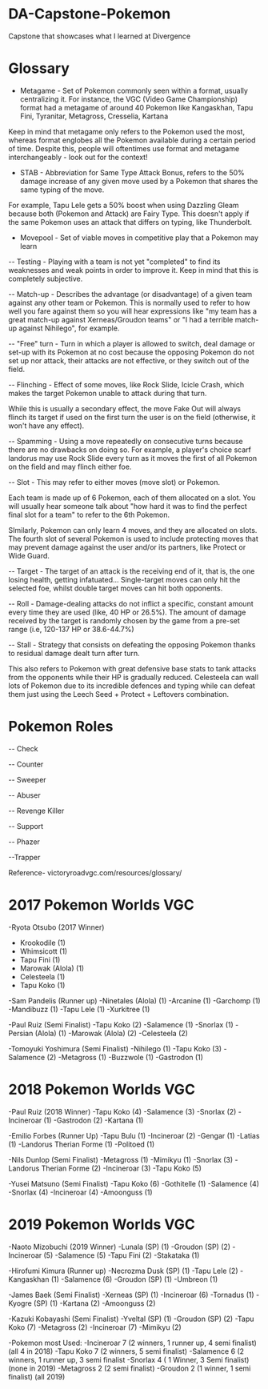 # DA-Capstone-Pokemon
Capstone that showcases what I learned at Divergence

# Glossary
- Metagame - Set of Pokemon commonly seen within a format, usually centralizing it. For instance, the VGC (Video Game Championship) format had a metagame of around 40 Pokemon like Kangaskhan, Tapu Fini, Tyranitar, Metagross, Cresselia, Kartana

Keep in mind that metagame only refers to the Pokemon used the most, whereas format englobes all the Pokemon available during a certain period of time. Despite this, people will oftentimes use format and metagame interchangeably - look out for the context!

- STAB - Abbreviation for Same Type Attack Bonus, refers to the 50% damage increase of any given move used by a Pokemon that shares the same typing of the move.

For example, Tapu Lele gets a 50% boost when using Dazzling Gleam because both (Pokemon and Attack) are Fairy Type. This doesn't apply if the same Pokemon uses an attack that differs on typing, like Thunderbolt.

- Movepool - Set of viable moves in competitive play that a Pokemon may learn

-- Testing - Playing with a team is not yet "completed" to find its weaknesses and weak points in order to improve it. Keep in mind that this is completely subjective.

-- Match-up - Describes the advantage (or disadvantage) of a given team against any other team or Pokemon. This is normally used to refer to how well you fare against them so you will hear expressions like "my team has a great match-up against Xerneas/Groudon teams" or "I had a terrible match-up against Nihilego", for example.

-- "Free" turn - Turn in which a player is allowed to switch, deal damage or set-up with its Pokemon at no cost because the opposing Pokemon do not set up nor attack, their attacks are not effective, or they switch out of the field.

-- Flinching - Effect of some moves, like Rock Slide, Icicle Crash, which makes the target Pokemon unable to attack during that turn.

While this is usually a secondary effect, the move Fake Out will always flinch its target if used on the first turn the user is on the field (otherwise, it won't have any effect).

-- Spamming - Using a move repeatedly on consecutive turns because there are no drawbacks on doing so. For example, a player's choice scarf landorus may use Rock Slide every turn as it moves the first of all Pokemon on the field and may flinch either foe.

-- Slot - This may refer to either moves (move slot) or Pokemon.

  Each team is made up of 6 Pokemon, each of them allocated on a slot. You will usually hear someone talk about "how hard it was to find the perfect final slot for a team" to refer to the 6th Pokemon.
  
  SImilarly, Pokemon can only learn 4 moves, and they are allocated on slots. The fourth slot of several Pokemon is used to include protecting moves that may prevent damage against the user and/or its partners, like Protect or Wide Guard.
  
-- Target - The target of an attack is the receiving end of it, that is, the one losing health, getting infatuated... Single-target moves can only hit the selected foe, whilst double target moves can hit both opponents.

-- Roll - Damage-dealing attacks do not inflict a specific, constant amount every time they are used (like, 40 HP or 26.5%). The amount of damage received by the target is randomly chosen by the game from a pre-set range (i.e, 120-137 HP or 38.6-44.7%)

-- Stall - Strategy that consists on defeating the opposing Pokemon thanks to residual damage dealt turn after turn.

  This also refers to Pokemon with great defensive base stats to tank attacks from the opponents while their HP is gradually reduced. Celesteela can wall lots of Pokemon due to its incredible defences and typing while can defeat them just using the Leech Seed + Protect + Leftovers combination.
  
  
  # Pokemon Roles
  
  -- Check
  
  -- Counter
  
  -- Sweeper
  
  -- Abuser
  
  -- Revenge Killer
  
  -- Support
  
  -- Phazer
  
  --Trapper
  
  Reference- victoryroadvgc.com/resources/glossary/



# 2017 Pokemon Worlds VGC

-Ryota Otsubo (2017 Winner)
- Krookodile (1)
- Whimsicott (1)
- Tapu Fini (1)
- Marowak (Alola) (1)
- Celesteela (1)
- Tapu Koko (1)
     
 -Sam Pandelis (Runner up)
     -Ninetales (Alola) (1)
     -Arcanine (1)
     -Garchomp (1)
     -Mandibuzz (1)
     -Tapu Lele (1)
     -Xurkitree (1)
 
 -Paul Ruiz (Semi Finalist)
     -Tapu Koko (2)
     -Salamence (1)
     -Snorlax (1)
     -Persian (Alola) (1)
     -Marowak (Alola) (2)
     -Celesteela (2)
 
 -Tomoyuki Yoshimura (Semi Finalist)
     -Nihilego (1)
     -Tapu Koko (3)
     -Salamence (2)
     -Metagross (1)
     -Buzzwole (1)
     -Gastrodon (1)
     

# 2018 Pokemon Worlds VGC

-Paul Ruiz (2018 Winner)
    -Tapu Koko (4)
    -Salamence (3)
    -Snorlax (2)
    -Incineroar (1)
    -Gastrodon (2)
    -Kartana (1)
    
-Emilio Forbes (Runner Up)
    -Tapu Bulu (1)
    -Incineroar (2)
    -Gengar (1)
    -Latias (1)
    -Landorus Therian Forme (1)
    -Politoed (1)
    
-Nils Dunlop (Semi Finalist)
    -Metagross (1)
    -Mimikyu (1)
    -Snorlax (3)
    -Landorus Therian Forme (2)
    -Incineroar (3)
    -Tapu Koko (5)
    
-Yusei Matsuno (Semi Finalist)
    -Tapu Koko (6)
    -Gothitelle (1)
    -Salamence (4)
    -Snorlax (4)
    -Incineroar (4)
    -Amoonguss (1)
    

# 2019 Pokemon Worlds VGC
 
 -Naoto Mizobuchi (2019 Winner)
     -Lunala (SP) (1)
     -Groudon (SP) (2)
     -Incineroar (5)
     -Salamence (5)
     -Tapu Fini (2)
     -Stakataka (1)
 
 -Hirofumi Kimura (Runner up)
     -Necrozma Dusk (SP) (1)
     -Tapu Lele (2)
     -Kangaskhan (1)
     -Salamence (6)
     -Groudon (SP) (1)
     -Umbreon (1)
 
 -James Baek (Semi Finalist)
     -Xerneas (SP) (1)
     -Incineroar (6)
     -Tornadus (1)
     -Kyogre (SP) (1)
     -Kartana (2)
     -Amoonguss (2)
 
 -Kazuki Kobayashi (Semi Finalist)
     -Yveltal (SP) (1)
     -Groudon (SP) (2)
     -Tapu Koko (7)
     -Metagross (2)
     -Incineroar (7)
     -Mimikyu (2)
     
     
 -Pokemon most Used:
     -Incineroar 7 (2 winners, 1 runner up, 4 semi finalist) (all 4 in 2018)
     -Tapu Koko 7 (2 winners, 5 semi finalist)
     -Salamence 6 (2 winners, 1 runner up, 3 semi finalist
     -Snorlax 4 ( 1 Winner, 3 Semi finalist) (none in 2019)
     -Metagross 2 (2 semi finalist)
     -Groudon 2 (1 winner, 1 semi finalist) (all 2019)
